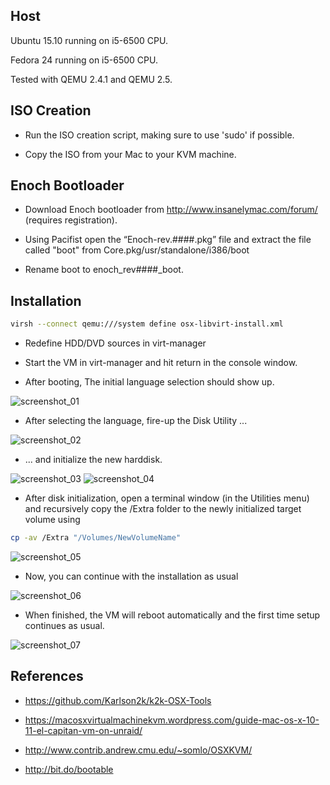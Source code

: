 Host
----

Ubuntu 15.10 running on i5-6500 CPU.

Fedora 24 running on i5-6500 CPU.

Tested with QEMU 2.4.1 and QEMU 2.5.

ISO Creation
------------

* Run the ISO creation script, making sure to use 'sudo' if possible.

* Copy the ISO from your Mac to your KVM machine.

Enoch Bootloader
----------------

* Download Enoch bootloader from http://www.insanelymac.com/forum/ (requires
  registration).

* Using Pacifist open the “Enoch-rev.####.pkg” file and extract the file called
  "boot" from Core.pkg/usr/standalone/i386/boot

* Rename boot to enoch_rev####_boot.

Installation
------------

```bash
virsh --connect qemu:///system define osx-libvirt-install.xml

```

* Redefine HDD/DVD sources in virt-manager

* Start the VM in virt-manager and hit return in the console window.

* After booting, The initial language selection should show up.

![screenshot_01](https://cloud.githubusercontent.com/assets/731252/17645877/5136b1ac-61b2-11e6-8d90-29f5cc11ae01.png)

* After selecting the language, fire-up the Disk Utility ...

![screenshot_02](https://cloud.githubusercontent.com/assets/731252/17645881/513b6918-61b2-11e6-91f2-026d953cbe0b.png)

* ... and initialize the new harddisk.

![screenshot_03](https://cloud.githubusercontent.com/assets/731252/17645878/51373d48-61b2-11e6-8740-69c86bf92d31.png)
![screenshot_04](https://cloud.githubusercontent.com/assets/731252/17645879/513ae704-61b2-11e6-9a54-109c37132783.png)

* After disk initialization, open a terminal window (in the Utilities menu) and recursively copy the /Extra folder
  to the newly initialized target volume using
```bash
cp -av /Extra "/Volumes/NewVolumeName"
```
![screenshot_05](https://cloud.githubusercontent.com/assets/731252/17645876/5136ad6a-61b2-11e6-84cd-cb7851119292.png)

* Now, you can continue with the installation as usual

![screenshot_06](https://cloud.githubusercontent.com/assets/731252/17645880/513b2c3c-61b2-11e6-889c-3e4f5a0612ca.png)

* When finished, the VM will reboot automatically and the first time setup continues as usual.

![screenshot_07](https://cloud.githubusercontent.com/assets/731252/17645882/51517a50-61b2-11e6-8bb5-70c810d80b2b.png)


References
----------

* https://github.com/Karlson2k/k2k-OSX-Tools

* https://macosxvirtualmachinekvm.wordpress.com/guide-mac-os-x-10-11-el-capitan-vm-on-unraid/

* http://www.contrib.andrew.cmu.edu/~somlo/OSXKVM/

* http://bit.do/bootable
